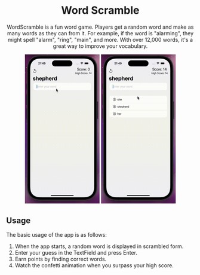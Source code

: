 <h1 align="center">Word Scramble</h1>
<p align="center">
WordScramble is a fun word game. Players get a random word and make as many words as they can from it. For example, if the word is "alarming", they might spell "alarm", "ring", "main", and more. With over 12,000 words, it's a great way to improve your vocabulary.
</p>

<p align="center">
  <img src="app.gif" alt="App Screenshot" width="200"/>
  <img src="app2.gif" alt="App Screenshot" width="200" />
</p>

<h2>Usage</h2>
<p>The basic usage of the app is as follows:</p>
<ol>
  <li>When the app starts, a random word is displayed in scrambled form.</li>
  <li>Enter your guess in the TextField and press Enter.</li>
  <li>Earn points by finding correct words.</li>
  <li>Watch the confetti animation when you surpass your high score.</li>
</ol>
